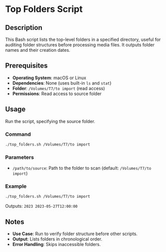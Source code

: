 # Top Folders Script

## Description
This Bash script lists the top-level folders in a specified directory, useful for auditing folder structures before processing media files. It outputs folder names and their creation dates.

## Prerequisites
- **Operating System**: macOS or Linux
- **Dependencies**: None (uses built-in `ls` and `stat`)
- **Folder**: `/Volumes/T7/to import` (read access)
- **Permissions**: Read access to source folder

## Usage
Run the script, specifying the source folder.

### Command
```bash
./top_folders.sh /Volumes/T7/to import
```

### Parameters
- `/path/to/source`: Path to the folder to scan (default: `/Volumes/T7/to import`)

### Example
```bash
./top_folders.sh /Volumes/T7/to import
```
Outputs: `2023 2023-05-27T12:00:00`

## Notes
- **Use Case**: Run to verify folder structure before other scripts.
- **Output**: Lists folders in chronological order.
- **Error Handling**: Skips inaccessible folders.
